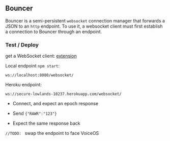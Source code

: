 ## Bouncer

Bouncer is a semi-persistent `websocket` connection manager that forwards a JSON to an `http` endpoint. To use it, a websocket client must first establish a connection to Bouncer through an endpoint.

### Test / Deploy

get a WebSocket client: [extension](https://chrome.google.com/webstore/detail/simple-websocket-client/pfdhoblngboilpfeibdedpjgfnlcodoo/related?hl=en)

Local endpoint `npm start`:
```
ws://localhost:8080/websocket/
```

Heroku endpoint:
```
ws://secure-lowlands-10237.herokuapp.com/websocket/
```

- Connect, and expect an epoch response

- Send `{"RAWR":"123"}`

- Expect the same response back

`//TODO: ` swap the endpoint to face VoiceOS
